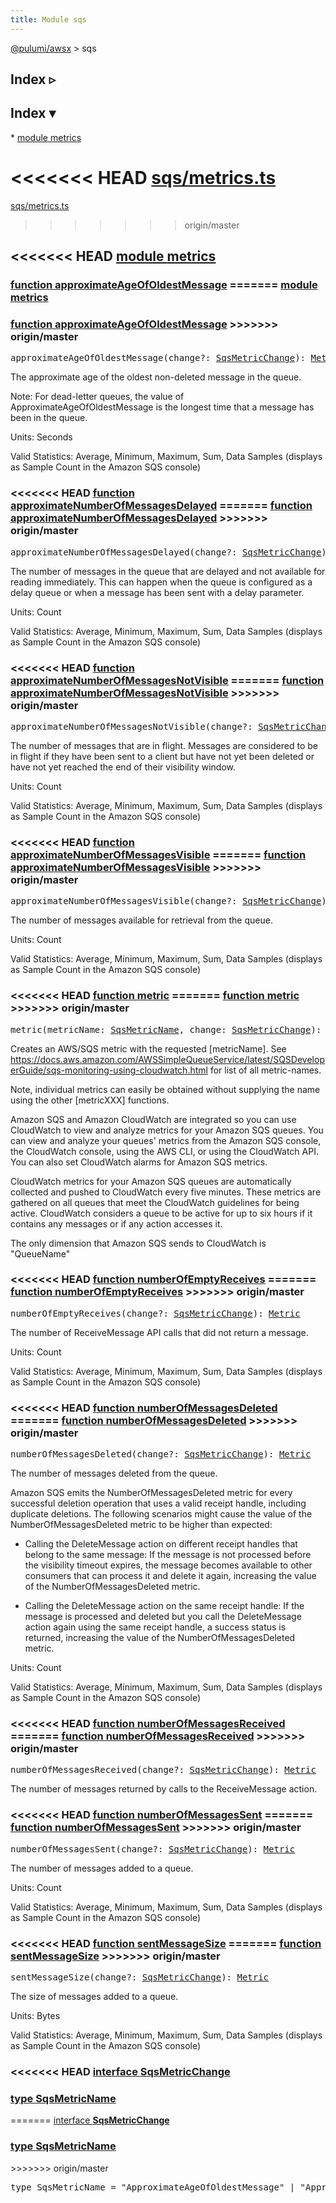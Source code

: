 ```yaml
---
title: Module sqs
---
```


<!-- WARNING: this page was generated by a tool. Do not edit it by hand. -->
<!-- To change it, please see https://github.com/pulumi/docs/tree/master/tools/tscdocgen. -->

<a href="../index.html">@pulumi/awsx</a> &gt; sqs

<div class="toggleVisible" markdown="1">
<div class="collapsed" markdown="1">
<h2 class="pdoc-module-header toggleButton" title="Click to show Index">Index ▹</h2>
</div>
<div class="expanded" markdown="1">
<h2 class="pdoc-module-header toggleButton" title="Click to hide Index">Index ▾</h2>
<div class="pdoc-module-contents" markdown="1">
* <a href="#metrics">module metrics</a>

<<<<<<< HEAD
<a href="https://github.com/pulumi/pulumi-awsx/blob/a64b1117969d34a54cf53f40abbcf9248a643e58/nodejs/awsx/sqs/metrics.ts">sqs/metrics.ts</a> 
=======
<a href="https://github.com/pulumi/pulumi-awsx/blob/master/nodejs/awsx/sqs/metrics.ts">sqs/metrics.ts</a> 
>>>>>>> origin/master
</div>
</div>
</div>


<h2 class="pdoc-module-header" id="metrics">
<<<<<<< HEAD
<a class="pdoc-member-name" href="https://github.com/pulumi/pulumi-awsx/blob/a64b1117969d34a54cf53f40abbcf9248a643e58/nodejs/awsx/sqs/metrics.ts#L20">module <b>metrics</b></a>
</h2>
<div class="pdoc-module-contents" markdown="1">
<h3 class="pdoc-member-header" id="approximateAgeOfOldestMessage">
<a class="pdoc-child-name" href="https://github.com/pulumi/pulumi-awsx/blob/a64b1117969d34a54cf53f40abbcf9248a643e58/nodejs/awsx/sqs/metrics.ts#L78">function <b>approximateAgeOfOldestMessage</b></a>
=======
<a class="pdoc-member-name" href="https://github.com/pulumi/pulumi-awsx/blob/master/nodejs/awsx/sqs/metrics.ts#L20">module <b>metrics</b></a>
</h2>
<div class="pdoc-module-contents" markdown="1">
<h3 class="pdoc-member-header" id="approximateAgeOfOldestMessage">
<a class="pdoc-child-name" href="https://github.com/pulumi/pulumi-awsx/blob/master/nodejs/awsx/sqs/metrics.ts#L78">function <b>approximateAgeOfOldestMessage</b></a>
>>>>>>> origin/master
</h3>
<div class="pdoc-member-contents" markdown="1">

<pre class="highlight"><span class='kd'></span>approximateAgeOfOldestMessage(change?: <a href='#SqsMetricChange'>SqsMetricChange</a>): <a href='#Metric'>Metric</a></pre>


The approximate age of the oldest non-deleted message in the queue.

Note: For dead-letter queues, the value of ApproximateAgeOfOldestMessage is the longest time
that a message has been in the queue.

Units: Seconds

Valid Statistics: Average, Minimum, Maximum, Sum, Data Samples (displays as Sample Count in
the Amazon SQS console)

</div>
<h3 class="pdoc-member-header" id="approximateNumberOfMessagesDelayed">
<<<<<<< HEAD
<a class="pdoc-child-name" href="https://github.com/pulumi/pulumi-awsx/blob/a64b1117969d34a54cf53f40abbcf9248a643e58/nodejs/awsx/sqs/metrics.ts#L92">function <b>approximateNumberOfMessagesDelayed</b></a>
=======
<a class="pdoc-child-name" href="https://github.com/pulumi/pulumi-awsx/blob/master/nodejs/awsx/sqs/metrics.ts#L92">function <b>approximateNumberOfMessagesDelayed</b></a>
>>>>>>> origin/master
</h3>
<div class="pdoc-member-contents" markdown="1">

<pre class="highlight"><span class='kd'></span>approximateNumberOfMessagesDelayed(change?: <a href='#SqsMetricChange'>SqsMetricChange</a>): <a href='#Metric'>Metric</a></pre>


The number of messages in the queue that are delayed and not available for reading
immediately. This can happen when the queue is configured as a delay queue or when a message
has been sent with a delay parameter.

Units: Count

Valid Statistics: Average, Minimum, Maximum, Sum, Data Samples (displays as Sample Count in
the Amazon SQS console)

</div>
<h3 class="pdoc-member-header" id="approximateNumberOfMessagesNotVisible">
<<<<<<< HEAD
<a class="pdoc-child-name" href="https://github.com/pulumi/pulumi-awsx/blob/a64b1117969d34a54cf53f40abbcf9248a643e58/nodejs/awsx/sqs/metrics.ts#L106">function <b>approximateNumberOfMessagesNotVisible</b></a>
=======
<a class="pdoc-child-name" href="https://github.com/pulumi/pulumi-awsx/blob/master/nodejs/awsx/sqs/metrics.ts#L106">function <b>approximateNumberOfMessagesNotVisible</b></a>
>>>>>>> origin/master
</h3>
<div class="pdoc-member-contents" markdown="1">

<pre class="highlight"><span class='kd'></span>approximateNumberOfMessagesNotVisible(change?: <a href='#SqsMetricChange'>SqsMetricChange</a>): <a href='#Metric'>Metric</a></pre>


The number of messages that are in flight. Messages are considered to be in flight if they
have been sent to a client but have not yet been deleted or have not yet reached the end of
their visibility window.

Units: Count

Valid Statistics: Average, Minimum, Maximum, Sum, Data Samples (displays as Sample Count in
the Amazon SQS console)

</div>
<h3 class="pdoc-member-header" id="approximateNumberOfMessagesVisible">
<<<<<<< HEAD
<a class="pdoc-child-name" href="https://github.com/pulumi/pulumi-awsx/blob/a64b1117969d34a54cf53f40abbcf9248a643e58/nodejs/awsx/sqs/metrics.ts#L118">function <b>approximateNumberOfMessagesVisible</b></a>
=======
<a class="pdoc-child-name" href="https://github.com/pulumi/pulumi-awsx/blob/master/nodejs/awsx/sqs/metrics.ts#L118">function <b>approximateNumberOfMessagesVisible</b></a>
>>>>>>> origin/master
</h3>
<div class="pdoc-member-contents" markdown="1">

<pre class="highlight"><span class='kd'></span>approximateNumberOfMessagesVisible(change?: <a href='#SqsMetricChange'>SqsMetricChange</a>): <a href='#Metric'>Metric</a></pre>


The number of messages available for retrieval from the queue.

Units: Count

Valid Statistics: Average, Minimum, Maximum, Sum, Data Samples (displays as Sample Count in
the Amazon SQS console)

</div>
<h3 class="pdoc-member-header" id="metric">
<<<<<<< HEAD
<a class="pdoc-child-name" href="https://github.com/pulumi/pulumi-awsx/blob/a64b1117969d34a54cf53f40abbcf9248a643e58/nodejs/awsx/sqs/metrics.ts#L54">function <b>metric</b></a>
=======
<a class="pdoc-child-name" href="https://github.com/pulumi/pulumi-awsx/blob/master/nodejs/awsx/sqs/metrics.ts#L54">function <b>metric</b></a>
>>>>>>> origin/master
</h3>
<div class="pdoc-member-contents" markdown="1">

<pre class="highlight"><span class='kd'></span>metric(metricName: <a href='#SqsMetricName'>SqsMetricName</a>, change: <a href='#SqsMetricChange'>SqsMetricChange</a>): <a href='#Metric'>Metric</a></pre>


Creates an AWS/SQS metric with the requested [metricName]. See
https://docs.aws.amazon.com/AWSSimpleQueueService/latest/SQSDeveloperGuide/sqs-monitoring-using-cloudwatch.html
for list of all metric-names.

Note, individual metrics can easily be obtained without supplying the name using the other
[metricXXX] functions.

Amazon SQS and Amazon CloudWatch are integrated so you can use CloudWatch to view and analyze
metrics for your Amazon SQS queues. You can view and analyze your queues' metrics from the
Amazon SQS console, the CloudWatch console, using the AWS CLI, or using the CloudWatch API.
You can also set CloudWatch alarms for Amazon SQS metrics.

CloudWatch metrics for your Amazon SQS queues are automatically collected and pushed to
CloudWatch every five minutes. These metrics are gathered on all queues that meet the
CloudWatch guidelines for being active. CloudWatch considers a queue to be active for up to
six hours if it contains any messages or if any action accesses it.

The only dimension that Amazon SQS sends to CloudWatch is "QueueName"

</div>
<h3 class="pdoc-member-header" id="numberOfEmptyReceives">
<<<<<<< HEAD
<a class="pdoc-child-name" href="https://github.com/pulumi/pulumi-awsx/blob/a64b1117969d34a54cf53f40abbcf9248a643e58/nodejs/awsx/sqs/metrics.ts#L130">function <b>numberOfEmptyReceives</b></a>
=======
<a class="pdoc-child-name" href="https://github.com/pulumi/pulumi-awsx/blob/master/nodejs/awsx/sqs/metrics.ts#L130">function <b>numberOfEmptyReceives</b></a>
>>>>>>> origin/master
</h3>
<div class="pdoc-member-contents" markdown="1">

<pre class="highlight"><span class='kd'></span>numberOfEmptyReceives(change?: <a href='#SqsMetricChange'>SqsMetricChange</a>): <a href='#Metric'>Metric</a></pre>


The number of ReceiveMessage API calls that did not return a message.

Units: Count

Valid Statistics: Average, Minimum, Maximum, Sum, Data Samples (displays as Sample Count in
the Amazon SQS console)

</div>
<h3 class="pdoc-member-header" id="numberOfMessagesDeleted">
<<<<<<< HEAD
<a class="pdoc-child-name" href="https://github.com/pulumi/pulumi-awsx/blob/a64b1117969d34a54cf53f40abbcf9248a643e58/nodejs/awsx/sqs/metrics.ts#L155">function <b>numberOfMessagesDeleted</b></a>
=======
<a class="pdoc-child-name" href="https://github.com/pulumi/pulumi-awsx/blob/master/nodejs/awsx/sqs/metrics.ts#L155">function <b>numberOfMessagesDeleted</b></a>
>>>>>>> origin/master
</h3>
<div class="pdoc-member-contents" markdown="1">

<pre class="highlight"><span class='kd'></span>numberOfMessagesDeleted(change?: <a href='#SqsMetricChange'>SqsMetricChange</a>): <a href='#Metric'>Metric</a></pre>


The number of messages deleted from the queue.

Amazon SQS emits the NumberOfMessagesDeleted metric for every successful deletion operation
that uses a valid receipt handle, including duplicate deletions. The following scenarios
might cause the value of the NumberOfMessagesDeleted metric to be higher than expected:

* Calling the DeleteMessage action on different receipt handles that belong to the same
  message: If the message is not processed before the visibility timeout expires, the message
  becomes available to other consumers that can process it and delete it again, increasing
  the value of the NumberOfMessagesDeleted metric.

* Calling the DeleteMessage action on the same receipt handle: If the message is processed
  and deleted but you call the DeleteMessage action again using the same receipt handle, a
  success status is returned, increasing the value of the NumberOfMessagesDeleted metric.

Units: Count

Valid Statistics: Average, Minimum, Maximum, Sum, Data Samples (displays as Sample Count in
the Amazon SQS console)

</div>
<h3 class="pdoc-member-header" id="numberOfMessagesReceived">
<<<<<<< HEAD
<a class="pdoc-child-name" href="https://github.com/pulumi/pulumi-awsx/blob/a64b1117969d34a54cf53f40abbcf9248a643e58/nodejs/awsx/sqs/metrics.ts#L162">function <b>numberOfMessagesReceived</b></a>
=======
<a class="pdoc-child-name" href="https://github.com/pulumi/pulumi-awsx/blob/master/nodejs/awsx/sqs/metrics.ts#L162">function <b>numberOfMessagesReceived</b></a>
>>>>>>> origin/master
</h3>
<div class="pdoc-member-contents" markdown="1">

<pre class="highlight"><span class='kd'></span>numberOfMessagesReceived(change?: <a href='#SqsMetricChange'>SqsMetricChange</a>): <a href='#Metric'>Metric</a></pre>


The number of messages returned by calls to the ReceiveMessage action.

</div>
<h3 class="pdoc-member-header" id="numberOfMessagesSent">
<<<<<<< HEAD
<a class="pdoc-child-name" href="https://github.com/pulumi/pulumi-awsx/blob/a64b1117969d34a54cf53f40abbcf9248a643e58/nodejs/awsx/sqs/metrics.ts#L174">function <b>numberOfMessagesSent</b></a>
=======
<a class="pdoc-child-name" href="https://github.com/pulumi/pulumi-awsx/blob/master/nodejs/awsx/sqs/metrics.ts#L174">function <b>numberOfMessagesSent</b></a>
>>>>>>> origin/master
</h3>
<div class="pdoc-member-contents" markdown="1">

<pre class="highlight"><span class='kd'></span>numberOfMessagesSent(change?: <a href='#SqsMetricChange'>SqsMetricChange</a>): <a href='#Metric'>Metric</a></pre>


The number of messages added to a queue.

Units: Count

Valid Statistics: Average, Minimum, Maximum, Sum, Data Samples (displays as Sample Count in
the Amazon SQS console)

</div>
<h3 class="pdoc-member-header" id="sentMessageSize">
<<<<<<< HEAD
<a class="pdoc-child-name" href="https://github.com/pulumi/pulumi-awsx/blob/a64b1117969d34a54cf53f40abbcf9248a643e58/nodejs/awsx/sqs/metrics.ts#L186">function <b>sentMessageSize</b></a>
=======
<a class="pdoc-child-name" href="https://github.com/pulumi/pulumi-awsx/blob/master/nodejs/awsx/sqs/metrics.ts#L186">function <b>sentMessageSize</b></a>
>>>>>>> origin/master
</h3>
<div class="pdoc-member-contents" markdown="1">

<pre class="highlight"><span class='kd'></span>sentMessageSize(change?: <a href='#SqsMetricChange'>SqsMetricChange</a>): <a href='#Metric'>Metric</a></pre>


The size of messages added to a queue.

Units: Bytes

Valid Statistics: Average, Minimum, Maximum, Sum, Data Samples (displays as Sample Count in
the Amazon SQS console)

</div>
<h3 class="pdoc-member-header" id="SqsMetricChange">
<<<<<<< HEAD
<a class="pdoc-child-name" href="https://github.com/pulumi/pulumi-awsx/blob/a64b1117969d34a54cf53f40abbcf9248a643e58/nodejs/awsx/sqs/metrics.ts#L27">interface <b>SqsMetricChange</b></a>
</h3>
<div class="pdoc-member-contents" markdown="1">
</div>
<h3 class="pdoc-member-header" id="SqsMetricName">
<a class="pdoc-child-name" href="https://github.com/pulumi/pulumi-awsx/blob/a64b1117969d34a54cf53f40abbcf9248a643e58/nodejs/awsx/sqs/metrics.ts#L21">type <b>SqsMetricName</b></a>
</h3>
<div class="pdoc-member-contents" markdown="1">
=======
<a class="pdoc-child-name" href="https://github.com/pulumi/pulumi-awsx/blob/master/nodejs/awsx/sqs/metrics.ts#L27">interface <b>SqsMetricChange</b></a>
</h3>
<div class="pdoc-member-contents" markdown="1">
</div>
<h3 class="pdoc-member-header" id="SqsMetricName">
<a class="pdoc-child-name" href="https://github.com/pulumi/pulumi-awsx/blob/master/nodejs/awsx/sqs/metrics.ts#L21">type <b>SqsMetricName</b></a>
</h3>
<div class="pdoc-member-contents" markdown="1">
>>>>>>> origin/master
<pre class="highlight"><span class='kd'>type</span> SqsMetricName = <span class='s2'>"ApproximateAgeOfOldestMessage"</span> | <span class='s2'>"ApproximateNumberOfMessagesDelayed"</span> | <span class='s2'>"ApproximateNumberOfMessagesNotVisible"</span> | <span class='s2'>"ApproximateNumberOfMessagesVisible"</span> | <span class='s2'>"NumberOfEmptyReceives"</span> | <span class='s2'>"NumberOfMessagesDeleted"</span> | <span class='s2'>"NumberOfMessagesReceived"</span> | <span class='s2'>"NumberOfMessagesSent"</span> | <span class='s2'>"SentMessageSize"</span>;</pre>
</div>
</div>
